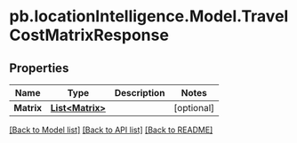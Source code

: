 # pb.locationIntelligence.Model.TravelCostMatrixResponse
## Properties

Name | Type | Description | Notes
------------ | ------------- | ------------- | -------------
**Matrix** | [**List&lt;Matrix&gt;**](Matrix.md) |  | [optional] 

[[Back to Model list]](../README.md#documentation-for-models) [[Back to API list]](../README.md#documentation-for-api-endpoints) [[Back to README]](../README.md)

